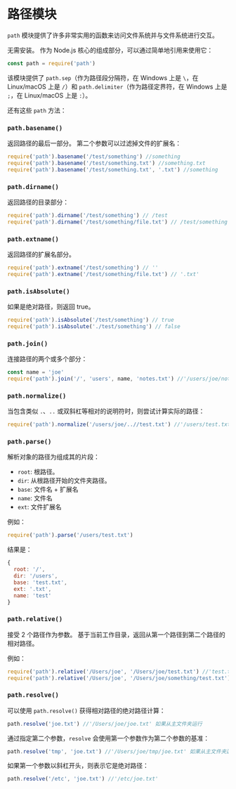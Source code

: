 # 路径模块

`path` 模块提供了许多非常实用的函数来访问文件系统并与文件系统进行交互。

无需安装。 作为 Node.js 核心的组成部分，可以通过简单地引用来使用它：

```javascript
const path = require('path')
```

该模块提供了 `path.sep`（作为路径段分隔符，在 Windows 上是 `\`，在 Linux/macOS 上是 `/`）和 `path.delimiter`（作为路径定界符，在 Windows 上是 `;`，在 Linux/macOS 上是 `:`）。

还有这些 `path` 方法：

### `path.basename()`

返回路径的最后一部分。 第二个参数可以过滤掉文件的扩展名：

```javascript
require('path').basename('/test/something') //something
require('path').basename('/test/something.txt') //something.txt
require('path').basename('/test/something.txt', '.txt') //something
```

### `path.dirname()`

返回路径的目录部分：

```javascript
require('path').dirname('/test/something') // /test
require('path').dirname('/test/something/file.txt') // /test/something
```

### `path.extname()`

返回路径的扩展名部分。

```javascript
require('path').extname('/test/something') // ''
require('path').extname('/test/something/file.txt') // '.txt'
```

### `path.isAbsolute()`

如果是绝对路径，则返回 true。

```javascript
require('path').isAbsolute('/test/something') // true
require('path').isAbsolute('./test/something') // false
```

### `path.join()`

连接路径的两个或多个部分：

```javascript
const name = 'joe'
require('path').join('/', 'users', name, 'notes.txt') //'/users/joe/notes.txt'
```

### `path.normalize()`

当包含类似 `.`、`..` 或双斜杠等相对的说明符时，则尝试计算实际的路径：

```javascript
require('path').normalize('/users/joe/..//test.txt') //'/users/test.txt'
```

### `path.parse()`

解析对象的路径为组成其的片段：

- `root`: 根路径。
- `dir`: 从根路径开始的文件夹路径。
- `base`: 文件名 \+ 扩展名
- `name`: 文件名
- `ext`: 文件扩展名

例如：

```javascript
require('path').parse('/users/test.txt')
```

结果是：

```javascript
{
  root: '/',
  dir: '/users',
  base: 'test.txt',
  ext: '.txt',
  name: 'test'
}
```

### `path.relative()`

接受 2 个路径作为参数。 基于当前工作目录，返回从第一个路径到第二个路径的相对路径。

例如：

```javascript
require('path').relative('/Users/joe', '/Users/joe/test.txt') //'test.txt'
require('path').relative('/Users/joe', '/Users/joe/something/test.txt') //'something/test.txt'
```

### `path.resolve()`

可以使用 `path.resolve()` 获得相对路径的绝对路径计算：

```javascript
path.resolve('joe.txt') //'/Users/joe/joe.txt' 如果从主文件夹运行
```

通过指定第二个参数，`resolve` 会使用第一个参数作为第二个参数的基准：

```javascript
path.resolve('tmp', 'joe.txt') //'/Users/joe/tmp/joe.txt' 如果从主文件夹运行
```

如果第一个参数以斜杠开头，则表示它是绝对路径：

```javascript
path.resolve('/etc', 'joe.txt') //'/etc/joe.txt'
```
